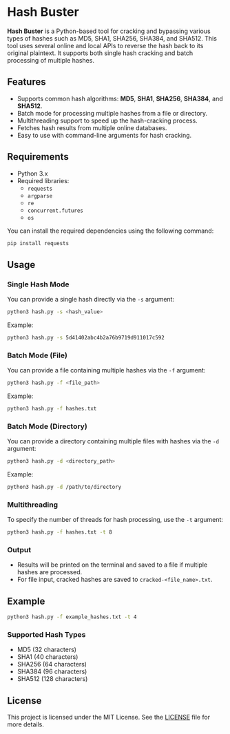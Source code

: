 
# Hash Buster

**Hash Buster** is a Python-based tool for cracking and bypassing various types of hashes such as MD5, SHA1, SHA256, SHA384, and SHA512. This tool uses several online and local APIs to reverse the hash back to its original plaintext. It supports both single hash cracking and batch processing of multiple hashes.

## Features
- Supports common hash algorithms: **MD5**, **SHA1**, **SHA256**, **SHA384**, and **SHA512**.
- Batch mode for processing multiple hashes from a file or directory.
- Multithreading support to speed up the hash-cracking process.
- Fetches hash results from multiple online databases.
- Easy to use with command-line arguments for hash cracking.

## Requirements
- Python 3.x
- Required libraries:
  - `requests`
  - `argparse`
  - `re`
  - `concurrent.futures`
  - `os`

You can install the required dependencies using the following command:
```bash
pip install requests
```

## Usage

### Single Hash Mode
You can provide a single hash directly via the `-s` argument:
```bash
python3 hash.py -s <hash_value>
```

Example:
```bash
python3 hash.py -s 5d41402abc4b2a76b9719d911017c592
```

### Batch Mode (File)
You can provide a file containing multiple hashes via the `-f` argument:
```bash
python3 hash.py -f <file_path>
```

Example:
```bash
python3 hash.py -f hashes.txt
```

### Batch Mode (Directory)
You can provide a directory containing multiple files with hashes via the `-d` argument:
```bash
python3 hash.py -d <directory_path>
```

Example:
```bash
python3 hash.py -d /path/to/directory
```

### Multithreading
To specify the number of threads for hash processing, use the `-t` argument:
```bash
python3 hash.py -f hashes.txt -t 8
```

### Output
- Results will be printed on the terminal and saved to a file if multiple hashes are processed.
- For file input, cracked hashes are saved to `cracked-<file_name>.txt`.

## Example
```bash
python3 hash.py -f example_hashes.txt -t 4
```

### Supported Hash Types
- MD5 (32 characters)
- SHA1 (40 characters)
- SHA256 (64 characters)
- SHA384 (96 characters)
- SHA512 (128 characters)

## License
This project is licensed under the MIT License. See the [LICENSE](LICENSE) file for more details.
